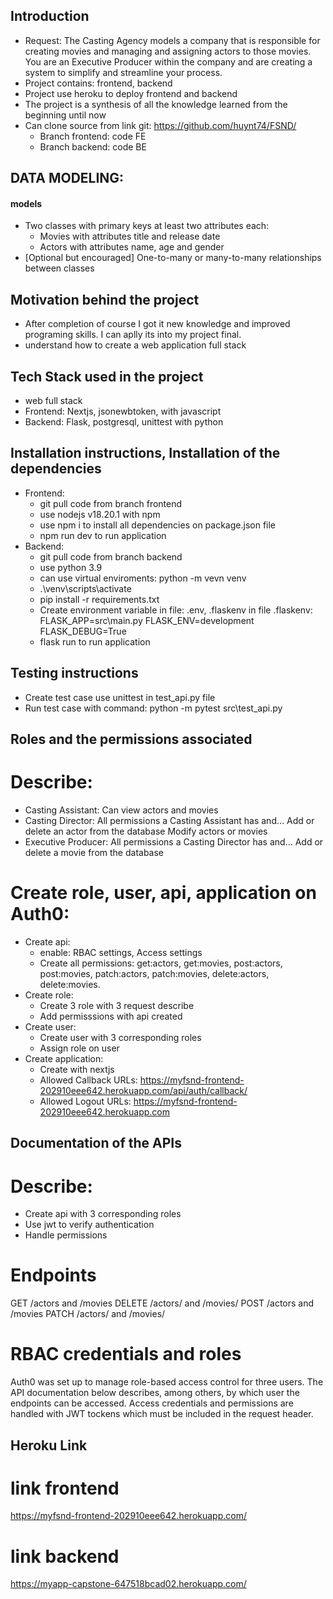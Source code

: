 ## Introduction
- Request: The Casting Agency models a company that is responsible for creating movies and managing and assigning actors to those movies. You are an Executive Producer within the company and are creating a system to simplify and streamline your process.
- Project contains: frontend, backend
- Project use heroku to deploy frontend and backend
- The project is a synthesis of all the knowledge learned from the beginning until now
- Can clone source from link git: https://github.com/huynt74/FSND/
    + Branch frontend: code FE
    + Branch backend: code BE
## DATA MODELING:
#### models
- Two classes with primary keys at least two attributes each:
    + Movies with attributes title and release date
    + Actors with attributes name, age and gender
- [Optional but encouraged] One-to-many or many-to-many relationships between classes
## Motivation behind the project
- After completion of course I got it new knowledge and improved programing skills. I can aplly its into my project final.
- understand how to create a web application full stack
## Tech Stack used in the project
- web full stack
- Frontend: Nextjs, jsonewbtoken, with javascript
- Backend: Flask, postgresql, unittest with python

## Installation instructions, Installation of the dependencies
- Frontend: 
    + git pull code from branch frontend
    + use nodejs v18.20.1 with npm 
    + use npm i to install all dependencies on package.json file
    + npm run dev to run application
- Backend:
    + git pull code from branch backend
    + use python 3.9
    + can use virtual enviroments: python -m vevn venv
    + .\venv\scripts\activate 
    + pip install -r requirements.txt 
    + Create environment variable in file: .env, .flaskenv
        in file .flaskenv: 
            FLASK_APP=src\main.py
            FLASK_ENV=development
            FLASK_DEBUG=True
    + flask run to run application

## Testing instructions
- Create test case use unittest in test_api.py file
- Run test case with command: python -m pytest src\test_api.py

## Roles and the permissions associated
# Describe:
- Casting Assistant:
    Can view actors and movies
- Casting Director:
    All permissions a Casting Assistant has and…
    Add or delete an actor from the database
Modify actors or movies
- Executive Producer:
    All permissions a Casting Director has and…
    Add or delete a movie from the database
# Create role, user, api, application on Auth0:
- Create api: 
    + enable: RBAC settings, Access settings
    + Create all permissions: get:actors, get:movies, post:actors, post:movies, patch:actors, patch:movies, delete:actors, delete:movies.
- Create role: 
    + Create 3 role with 3 request describe
    + Add permisssions with api created
- Create user:
    + Create user with 3 corresponding roles
    + Assign role on user
- Create application:
    + Create with nextjs
    + Allowed Callback URLs: https://myfsnd-frontend-202910eee642.herokuapp.com/api/auth/callback/
    + Allowed Logout URLs: https://myfsnd-frontend-202910eee642.herokuapp.com

## Documentation of the APIs
# Describe:
- Create api with 3 corresponding roles
- Use jwt to verify authentication
- Handle permissions
# Endpoints
GET /actors and /movies
DELETE /actors/ and /movies/
POST /actors and /movies 
PATCH /actors/<id> and /movies/<id>
# RBAC credentials and roles
Auth0 was set up to manage role-based access control for three users. The API documentation below describes, among others, by which user the endpoints can be accessed. Access credentials and permissions are handled with JWT tockens which must be included in the request header.

## Heroku Link
# link frontend
https://myfsnd-frontend-202910eee642.herokuapp.com/
# link backend
https://myapp-capstone-647518bcad02.herokuapp.com/